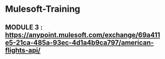 # Mulesoft-Training

## MODULE 3 : https://anypoint.mulesoft.com/exchange/69a411e5-21ca-485a-93ec-4d1a4b9ca797/american-flights-api/
